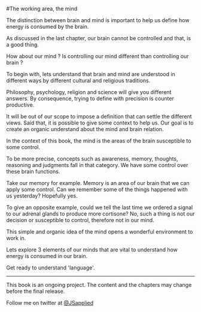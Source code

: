 #The working area, the mind

The distinction between brain and mind is important to help us define how energy is consumed by the brain. 

As discussed in the last chapter, our brain cannot be controlled and that, is a good thing.

How about our mind ? Is controlling our mind different than controlling our brain ?

To begin with, lets understand that brain and mind are understood in different ways by different cultural and religious traditions. 

Philosophy, psychology, religion and science will give you different answers. By consequence, trying to define with precision is counter productive.  

It will be out of our scope to impose a definition that can settle the different views. Said that, it is possible to give some context to help us. Our goal is to create an organic understand about the mind and brain relation.

In the context of this book, the mind is the areas of the brain susceptible to some control.

To be more precise, concepts such as awareness, memory, thoughts, reasoning and judgments fall in that category. We have some control over these brain functions.

Take our memory for example. Memory is an area of our brain that we can apply some control. Can we remember some of the things happened with us yesterday? Hopefully yes.

To give an opposite example, could we tell the last time we ordered a signal to our adrenal glands to produce more cortisone? No, such a thing is not our decision or susceptible to control, therefore not in our mind.

This simple and organic idea of the mind opens a wonderful environment to work in.

Lets explore 3 elements of our minds that are vital to understand how energy is consumed in our brain. 

Get ready to understand 'language'.

***

This book is an ongoing project. The content and the chapters may change before the final release.

Follow me on twitter at [@JSapplied](https://twitter.com/JSapplied) 